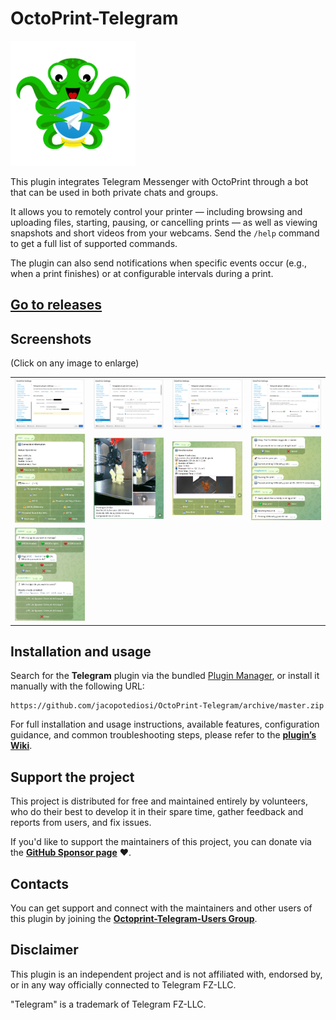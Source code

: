 # OctoPrint-Telegram

<img src="extras/images/logo.png" alt="Logo" width="200"/>

This plugin integrates Telegram Messenger with OctoPrint through a bot that can be used in both private chats and groups.

It allows you to remotely control your printer — including browsing and uploading files, starting, pausing, or cancelling prints — as well as viewing snapshots and short videos from your webcams. Send the `/help` command to get a full list of supported commands.

The plugin can also send notifications when specific events occur (e.g., when a print finishes) or at configurable intervals during a print.

## [Go to releases](https://github.com/jacopotediosi/OctoPrint-Telegram/releases)

## Screenshots

(Click on any image to enlarge)

| | | | |
|--------------|--------------|--------------|--------------|
| ![Screenshot 1](extras/images/screen_1.png) | ![Screenshot 2](extras/images/screen_2.png) | ![Screenshot 3](extras/images/screen_3.png) | ![Screenshot 4](extras/images/screen_4.png) |
| ![Screenshot 5](extras/images/screen_5.png) | ![Screenshot 6](extras/images/screen_6.png) | ![Screenshot 7](extras/images/screen_7.png) | ![Screenshot 8](extras/images/screen_8.png) |
| ![Screenshot 9](extras/images/screen_9.png) | | | |

## Installation and usage

Search for the **Telegram** plugin via the bundled [Plugin Manager](https://github.com/foosel/OctoPrint/wiki/Plugin:-Plugin-Manager), or install it manually with the following URL:
```
https://github.com/jacopotediosi/OctoPrint-Telegram/archive/master.zip
```

For full installation and usage instructions, available features, configuration guidance, and common troubleshooting steps, please refer to the **[plugin’s Wiki](https://github.com/jacopotediosi/OctoPrint-Telegram/wiki)**.

## Support the project

This project is distributed for free and maintained entirely by volunteers, who do their best to develop it in their spare time, gather feedback and reports from users, and fix issues.

If you'd like to support the maintainers of this project, you can donate via the **[GitHub Sponsor page](https://github.com/sponsors/jacopotediosi)** :heart:.

## Contacts

You can get support and connect with the maintainers and other users of this plugin by joining the **[Octoprint-Telegram-Users Group](https://telegram.me/joinchat/CXFirQjl9XTp5dr4OZqH9Q)**.

## Disclaimer

This plugin is an independent project and is not affiliated with, endorsed by, or in any way officially connected to Telegram FZ-LLC.

"Telegram" is a trademark of Telegram FZ-LLC.
